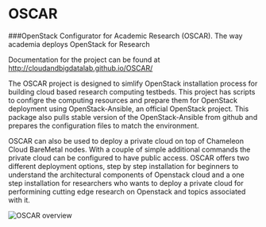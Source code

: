 # OSCAR
###OpenStack Configurator for Academic Research (OSCAR). 
The way academia deploys OpenStack for Research

Documentation for the project can be found at http://cloudandbigdatalab.github.io/OSCAR/  

The OSCAR project is designed to simlify OpenStack installation process for building cloud based research computing testbeds. This project has scripts to configre the computing resources and prepare them for OpenStack deployment using OpenStack-Ansible, an official OpenStack project. This package also pulls stable version of the OpenStack-Ansible from github and prepares the configuration files to match the environment.

OSCAR can also be used to deploy a private cloud on top of Chameleon Cloud BareMetal nodes. With a couple of simple additional commands the private cloud can be configured to have public access. OSCAR offers two different deployment options, step by step installation for beginners to understand the architectural components of Openstack cloud and a one step installation for researchers who wants to deploy a private cloud for performining cutting edge research on Openstack and topics associated with it.

![OSCAR overview](https://github.com/cloudandbigdatalab/OSCAR/blob/gh-pages/assets/figures/Slide7.jpg "OSCAR overview" )





